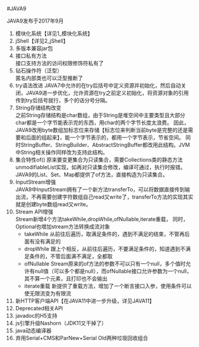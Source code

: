 #JAVA9

JAVA9发布于2017年9月

1. 模块化系统【详见1_模块化系统】
2. jShell【详见2_jShell】
3. 多版本兼容jar包
4. 接口私有方法  
    接口支持方法的访问权限修饰符私有了
5. 钻石操作符（泛型）  
    匿名内部类也可以泛型推断了
6. try语法改进
    JAVA7中允许的在try后括号中定义资源并初始化，然后自动关闭，JAVA9进一步优化，允许资源在try之前定义初始化，将资源对象的引用传到try后括号就行，多个的话分号分隔。
7. String存储结构改变  
    之前String存储结构是char数组，由于String是堆空间中主要类型且大部分char都是一个字节能表示完的东西，用char的两个字节长度太浪费。
    因此，JAVA9改用byte数组加标志位来存储【标志位来判断当前byte是完整的还是需要和后面的组起来】，能一个字节表示的，都用一个字节表示，节省空间。
    同时StringBuffer、StringBuilder、AbstractStringBuffer都改用此结构。JVM中String相关操作同样改为支持此结构。
8. 集合特性of()
    原来要变更集合为只读集合，需要Collections类的静态方法unmodifiableList实现，如再对只读集合修改，编译可通过，执行时报错。
    JAVA9的List、Set、Map都提供了of方法，直接构造为只读集合。
9. InputStream增强  
    JAVA9中InputStream拥有了一个新方法transferTo，可以将数据直接传到输出流，不再需要创建字符数组自己read又write了，transferTo方法的实现其实就是创建byte数组read又write。
10. Stream API增强  
    Stream新增4个方法takeWhile,dropWhile,ofNullable,iterate重载，
    同时，Optional也增加stream方法转换成流对象
    * takeWhile 从前往后遍历，取满足条件的，遇到不满足的结束，不管再后面有没有满足的
    * dropWhile 跟上个相反，从前往后遍历，不要满足条件的，知道遇到不满足条件的，不管后面满不满足，全都取
    * ofNullable Stream原来的of方法的参数不可以只有一个null，多个值时允许有null值（可以多个都是null），而ofNullable接口允许参数为一个null，其不算一个元素，且打印也不会输出
    * iterate重载  新提供了重载方法，增加了一个断言接口入参，使用条件可以使无限流变为有限流
11. 新HTTP客户端API【在JAVA11中进一步升级，详见JAVA11】
12. Deprecated相关API
13. javadoc的H5支持
14. js引擎升级Nashorn（JDK11又干掉了）
15. java动态编译器
16. 弃用Serial+CMS和ParNew+Serial Old两种垃圾回收组合